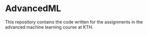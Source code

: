 # AdvancedML

This repository contains the code written for the assignments in the advanced machine learning course at KTH. 


